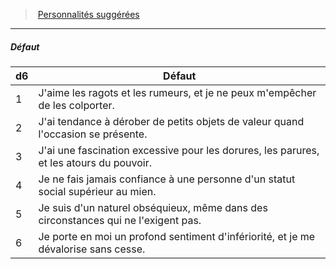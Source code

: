 ﻿---
!PersonalityDefectItem
Id: background_serviteur_hd.md#défaut
ParentLink: background_serviteur_hd.md#personnalités-suggérées
Name: Défaut
ParentName: Personnalités suggérées
NameLevel: 5
Attributes: {}
---
> [Personnalités suggérées](hd_background_serviteur_personnalites_suggerees.md)

---

##### Défaut

|d6|Défaut|
|---|---|
|1|J'aime les ragots et les rumeurs, et je ne peux m'empêcher de les colporter.|
|2|J'ai tendance à dérober de petits objets de valeur quand l'occasion se présente.|
|3|J'ai une fascination excessive pour les dorures, les parures, et les atours du pouvoir.|
|4|Je ne fais jamais confiance à une personne d'un statut social supérieur au mien.|
|5|Je suis d'un naturel obséquieux, même dans des circonstances qui ne l'exigent pas.|
|6|Je porte en moi un profond sentiment d'infériorité, et je me dévalorise sans cesse.|

